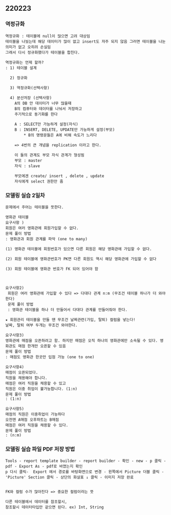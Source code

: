 ## 220223
### 역정규화

    역정규화 : 테이블에 null이 많으면 고려 대상임
    테이블을 나눴는데 해당 데이터가 많이 없고 insert도 자주 되지 않음 그러면 테이블을 나눈 의미가 없고 오히려 손실임
    그래서 다시 정규화했다가 테이블을 합친다.

    역정규화는 언제 할까?
    : 1) 테이블 설계 
    
      2) 정규화

      3) 역정규화(선택사항) 

      4) 분산저장 (선택사항)
        A의 DB 안 데이터가 너무 많을때 
        B의 컴퓨터와 데이터를 나눠서 저장하고 
        주기적으로 동기화를 한다
        
        A : SELECT만 가능하게 설정(자식)
        B : INSERT, DELETE, UPDATE만 가능하게 설정(부모)
            * B의 명령문들은 A에 비해 속도가 느리다

        => 4번의 큰 개념을 replication 이라고 한다.

        이 둘의 관계도 부모 자식 관계가 형성됨
        부모 : master
        자식 : slave

        부모에겐 create/ insert , delete , update
        자식에게 select 권한만 줌



### 모델링 실습 2일차


    문제에서 주어는 테이블을 뜻한다.

    영화관 테이블
    요구사항 ) 
    회원은 여러 영화관에 회원가입할 수 없다.
    문제 풀이 방법
    : 영화관과 회원 관계를 파악 (one to many)

    (1) 영화관 테이블에 회원번호가 있으면 다른 회원은 해당 영화관에 가입할 수 없다.

    (2) 회원 테이블에 영화관번호가 PK면 다른 회원도 역시 해당 영화관에 가입할 수 없다

    (3) 회원 테이블에 영화관 번호가 FK 되어 있어야 함



    요구사항2)
     회원은 여러 영화관에 가입할 수 있다 => 다대다 관계 n:m (무조건 테이블 하나가 더 와야한다)
     문제 풀이 방법
     : 영화관 테이블을 하나 더 만들어서 다대다 관계를 만들어줘야 한다.
    
    ★ 회원관리 테이블을 만들 땐 무조건 날짜관련(가입, 탈퇴) 컬럼을 넣는다!
    날짜, 탈퇴 여부 두개는 무조건 와야한다.

    요구사항3)
    영화관에 매점을 오픈하려고 함. 하지만 매점은 오직 하나의 영화관에만 소속될 수 있다. 영화관도 매점 한개만 오픈할 수 있음
    문제 풀이 방법
    : 매점도 영화관 한곳만 입점 가능 (one to one)

    요구사항4) 
    매점이 오픈되었다.
    직원을 채용해야 합니다.
    매점은 여러 직원을 채용할 수 있고
    직원은 이중 취업이 불가능합니다. (1:n)
    문제 풀이 방법
    : (1:n)

    요구사항5)
    매점의 직원은 이중취업이 가능하다
    오전엔 A매점 오후파트는 B매점
    매점은 여러 직원을 채용할 수 있다.
    문제 풀이 방법
    : (n:m)



### 모델링 실습 파일 PDF 저장 방법
    Tools - report template builder - report builder - 확인 - new - p 클릭 - pdf - Export As - pdf로 바꼈는지 확인 
    p 다시 클릭-  Export 에서 경로를 바탕화면으로 변경 - 왼쪽에서 Picture 더블 클릭 - 'Picture' Section 클릭 - 상단의 화살표 ↓ 클릭 - 이미지 저장 완료


    FK와 컬럼 수가 많아진다 => 중요한 컬럼이라는 뜻 
    
    다른 테이블에서 데이터를 참조할시,
    참조할시 데이터타입만 같으면 된다. ex) Int, String
